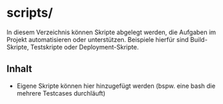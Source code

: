  # scripts/

In diesem Verzeichnis können Skripte abgelegt werden, die Aufgaben im Projekt automatisieren oder unterstützen. Beispiele hierfür sind Build-Skripte, Testskripte oder Deployment-Skripte.

## Inhalt
- Eigene Skripte können hier hinzugefügt werden (bspw. eine bash die mehrere Testcases durchläuft)
